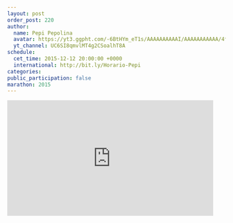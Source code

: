 ```yaml
---
layout: post
order_post: 220
author:
  name: Pepi Pepolina
  avatar: https://yt3.ggpht.com/-6BtHYm_eT1s/AAAAAAAAAAI/AAAAAAAAAAA/4f5xor46h40/s88-c-k-no/photo.jpg
  yt_channel: UC6SI8qmvlMT4g2CSoalhT8A
schedule:
  cet_time: 2015-12-12 20:00:00 +0000
  international: http://bit.ly/Horario-Pepi
categories:
public_participation: false
marathon: 2015
---
```


<iframe width="475" height="267" src="https://www.youtube.com/embed/eWFiZI4q97M" frameborder="0" allowfullscreen></iframe>
